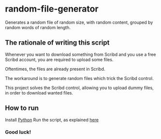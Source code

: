 # random-file-generator
Generates a random file of random size, with random content, grouped by random words of random length.

## The rationale of writing this script

Whenever you want to download something from Scribd and you use a free Scribd account, you are required to upload some files.

Oftentimes, the files are already present in Scribd.

The workaround is to generate random files which trick the Scribd control.

This project solves the Scribd control, allowing you to upload dummy files, in order to download wanted files.


## How to run

Install [Python](https://www.python.org/downloads/)
Run the script, as explained [here](https://realpython.com/run-python-scripts/#using-the-python-command)

### Good luck!
